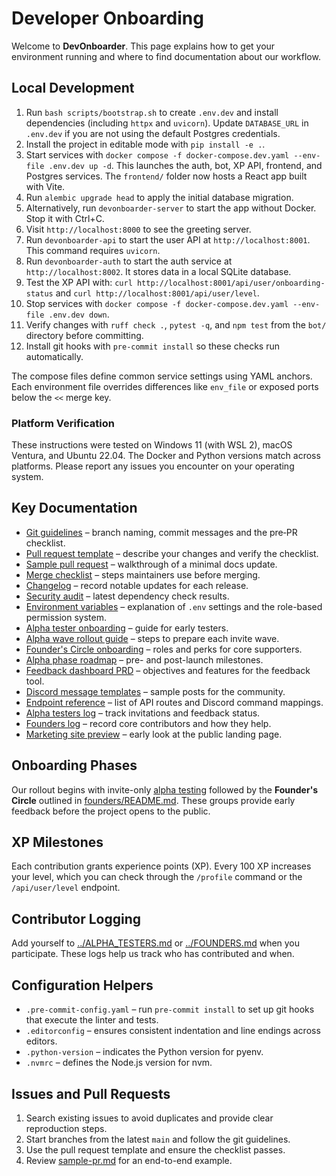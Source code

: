 # Developer Onboarding

Welcome to **DevOnboarder**. This page explains how to get your environment running and where to find documentation about our workflow.

## Local Development

1. Run `bash scripts/bootstrap.sh` to create `.env.dev` and install dependencies
   (including `httpx` and `uvicorn`).
   Update `DATABASE_URL` in `.env.dev` if you are not using the default
   Postgres credentials.
2. Install the project in editable mode with `pip install -e .`.
3. Start services with `docker compose -f docker-compose.dev.yaml --env-file .env.dev up -d`.
   This launches the auth, bot, XP API, frontend, and Postgres services.
   The `frontend/` folder now hosts a React app built with Vite.
4. Run `alembic upgrade head` to apply the initial database migration.
5. Alternatively, run `devonboarder-server` to start the app without Docker. Stop it with Ctrl+C.
6. Visit `http://localhost:8000` to see the greeting server.
7. Run `devonboarder-api` to start the user API at `http://localhost:8001`.
   This command requires `uvicorn`.
8. Run `devonboarder-auth` to start the auth service at `http://localhost:8002`.
   It stores data in a local SQLite database.
9. Test the XP API with:
   `curl http://localhost:8001/api/user/onboarding-status`
   and `curl http://localhost:8001/api/user/level`.
10. Stop services with `docker compose -f docker-compose.dev.yaml --env-file .env.dev down`.
11. Verify changes with `ruff check .`, `pytest -q`, and `npm test` from the `bot/` directory before committing.
12. Install git hooks with `pre-commit install` so these checks run automatically.

The compose files define common service settings using YAML anchors. Each
environment file overrides differences like `env_file` or exposed ports below the
`<<` merge key.

### Platform Verification
These instructions were tested on Windows 11 (with WSL&nbsp;2), macOS Ventura,
and Ubuntu&nbsp;22.04. The Docker and Python versions match across
platforms. Please report any issues you encounter on your operating system.

## Key Documentation

- [Git guidelines](git-guidelines.md) &ndash; branch naming, commit messages and the pre‑PR checklist.
- [Pull request template](pull_request_template.md) &ndash; describe your changes and verify the checklist.
- [Sample pull request](sample-pr.md) &ndash; walkthrough of a minimal docs update.
- [Merge checklist](merge-checklist.md) &ndash; steps maintainers use before merging.
- [Changelog](CHANGELOG.md) &ndash; record notable updates for each release.
- [Security audit](security-audit-2025-06-21.md) &ndash; latest dependency check results.
- [Environment variables](env.md) &ndash; explanation of `.env` settings and the role-based permission system.
- [Alpha tester onboarding](alpha/README.md) &ndash; guide for early testers.
- [Alpha wave rollout guide](alpha/alpha-wave-rollout-guide.md) &ndash; steps to prepare each invite wave.
- [Founder's Circle onboarding](founders/README.md) &ndash; roles and perks for core supporters.
- [Alpha phase roadmap](roadmap/alpha-phase.md) &ndash; pre- and post-launch milestones.
- [Feedback dashboard PRD](prd/feedback-dashboard.md) &ndash; objectives and features for the feedback tool.
- [Discord message templates](discord/discord-message-templates.md) &ndash; sample posts for the community.
- [Endpoint reference](endpoint-reference.md) &ndash; list of API routes and Discord command mappings.
- [Alpha testers log](../ALPHA_TESTERS.md) &ndash; track invitations and feedback status.
- [Founders log](../FOUNDERS.md) &ndash; record core contributors and how they help.
- [Marketing site preview](../frontend/marketing-preview.html) &ndash; early look at the public landing page.

## Onboarding Phases

Our rollout begins with invite-only [alpha testing](alpha/README.md) followed by
the **Founder's Circle** outlined in [founders/README.md](founders/README.md).
These groups provide early feedback before the project opens to the public.

## XP Milestones

Each contribution grants experience points (XP). Every 100 XP increases your
level, which you can check through the `/profile` command or the
`/api/user/level` endpoint.

## Contributor Logging

Add yourself to [../ALPHA_TESTERS.md](../ALPHA_TESTERS.md) or
[../FOUNDERS.md](../FOUNDERS.md) when you participate. These logs help us track
who has contributed and when.

## Configuration Helpers

- `.pre-commit-config.yaml` &ndash; run `pre-commit install` to set up git hooks that execute the linter and tests.
- `.editorconfig` &ndash; ensures consistent indentation and line endings across editors.
- `.python-version` &ndash; indicates the Python version for pyenv.
- `.nvmrc` &ndash; defines the Node.js version for nvm.

## Issues and Pull Requests

1. Search existing issues to avoid duplicates and provide clear reproduction steps.
2. Start branches from the latest `main` and follow the git guidelines.
3. Use the pull request template and ensure the checklist passes.
4. Review [sample-pr.md](sample-pr.md) for an end-to-end example.

